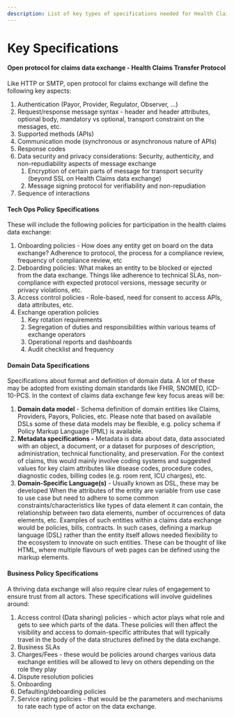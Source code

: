 ```yaml
---
description: List of key types of specifications needed for Health Claims Data Exchange
---
```


# Key Specifications

#### Open protocol for claims data exchange - Health Claims Transfer Protocol

Like HTTP or SMTP, open protocol for claims exchange will define the following key aspects:

1. Authentication (Payor, Provider, Regulator, Observer, ...)
2. Request/response message syntax - header and header attributes, optional body, mandatory vs optional, transport constraint on the messages, etc.
3. Supported methods (APIs)
4. Communication mode (synchronous or asynchronous nature of APIs)
5. Response codes
6. Data security and privacy considerations: Security, authenticity, and non-repudiability aspects of message exchange
   1. Encryption of certain parts of message for transport security (beyond SSL on Health Claims data exchange)
   2. Message signing protocol for verifiability and non-repudiation
7. Sequence of interactions

#### Tech Ops Policy Specifications

These will include the following policies for participation in the health claims data exchange:

1. Onboarding policies - How does any entity get on board on the data exchange? Adherence to protocol, the process for a compliance review, frequency of compliance review, etc
2. Deboarding policies: What makes an entity to be blocked or ejected from the data exchange. Things like adherence to technical SLAs, non-compliance with expected protocol versions, message security or privacy violations, etc.
3. Access control policies - Role-based, need for consent to access APIs, data attributes, etc.
4. Exchange operation policies
   1. Key rotation requirements
   2. Segregation of duties and responsibilities within various teams of exchange operators
   3. Operational reports and dashboards
   4. Audit checklist and frequency

#### Domain Data Specifications

Specifications about format and definition of domain data. A lot of these may be adopted from existing domain standards like FHIR, SNOMED, ICD-10-PCS. In the context of claims data exchange few key focus areas will be:

1. **Domain data model** - Schema definition of domain entities like Claims, Providers, Payors, Policies, etc. Please note that based on available DSLs some of these data models may be flexible, e.g. policy schema if Policy Markup Language (PML) is available.
2. **Metadata specifications -** Metadata is data about data, data associated with an object, a document, or a dataset for purposes of description, administration, technical functionality, and preservation. For the context of claims, this would mainly involve coding systems and suggested values for key claim attributes like disease codes, procedure codes, diagnostic codes, billing codes (e.g. room rent, ICU charges), etc.
3. **Domain-Specific Language(s)** - Usually known as DSL, these may be developed When the attributes of the entity are variable from use case to use case but need to adhere to some common constraints/characteristics like types of data element it can contain, the relationship between two data elements, number of occurrences of data elements, etc. Examples of such entities within a claims data exchange would be policies, bills, contracts. In such cases, defining a markup language (DSL) rather than the entity itself allows needed flexibility to the ecosystem to innovate on such entities. These can be thought of like HTML, where multiple flavours of web pages can be defined using the markup elements.

#### Business Policy Specifications

A thriving data exchange will also require clear rules of engagement to ensure trust from all actors. These specifications will involve guidelines around:

1. Access control (Data sharing) policies - which actor plays what role and gets to see which parts of the data. These policies will then affect the visibility and access to domain-specific attributes that will typically travel in the body of the data structures defined by the data exchange.
2. Business SLAs
3. Charges/Fees - these would be policies around charges various data exchange entities will be allowed to levy on others depending on the role they play
4. Dispute resolution policies
5. Onboarding
6. Defaulting/deboarding policies
7. Service rating policies - that would be the parameters and mechanisms to rate each type of actor on the data exchange.
